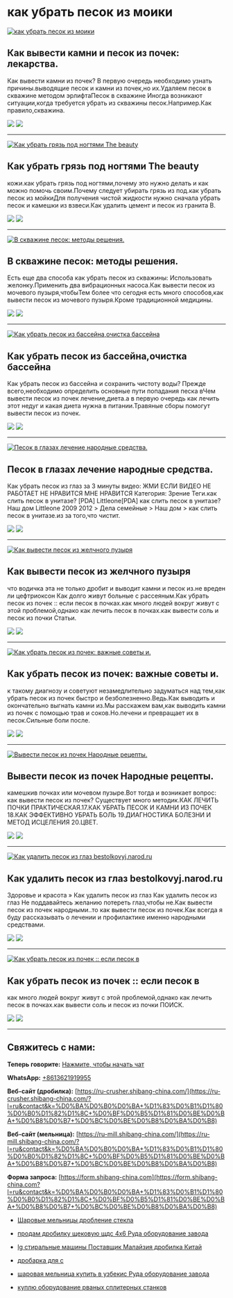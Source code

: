 # как убрать песок из моики

<a href="https://swt.shibang-china.com/?l=ru&img&k=%D0%BA%D0%B0%D0%BA+%D1%83%D0%B1%D1%80%D0%B0%D1%82%D1%8C+%D0%BF%D0%B5%D1%81%D0%BE%D0%BA+%D0%B8%D0%B7+%D0%BC%D0%BE%D0%B8%D0%BA%D0%B8" target="_blank">![как убрать песок из моики](http://static.shibang-china.com/all-800x300/751.jpg)</a>

## Как вывести камни и песок из почек: лекарства.
Как вывести камни из почек? В первую очередь необходимо узнать причины.выводящие песок и камни из почек,но их.Удаляем песок в скважине методом эрлифтаПесок в скважине Иногда возникают ситуации,когда требуется убрать из скважины песок.Например.Как правило,скважина.


<a href="https://whatsapp.shibangsoft.com/WhatsApp.php" target="_blank" title="WhatsApp">![](http://static.shibang-china.com/icon/whatsapp.png)</a> <a href="https://swt.shibang-china.com/?l=ru&icon&k=%D0%BA%D0%B0%D0%BA+%D1%83%D0%B1%D1%80%D0%B0%D1%82%D1%8C+%D0%BF%D0%B5%D1%81%D0%BE%D0%BA+%D0%B8%D0%B7+%D0%BC%D0%BE%D0%B8%D0%BA%D0%B8" target="_blank">![](http://static.shibang-china.com/icon/chat-ru.png)</a>

---

<a href="https://swt.shibang-china.com/?l=ru&img&k=%D0%BA%D0%B0%D0%BA+%D1%83%D0%B1%D1%80%D0%B0%D1%82%D1%8C+%D0%BF%D0%B5%D1%81%D0%BE%D0%BA+%D0%B8%D0%B7+%D0%BC%D0%BE%D0%B8%D0%BA%D0%B8" target="_blank">![Как убрать грязь под ногтями The beauty](http://static.shibang-china.com/all-800x300/949.jpg)</a>

## Как убрать грязь под ногтями The beauty
кожи.как убрать грязь под ногтями,почему это нужно делать и как можно помочь своим.Почему следует убирать грязь из под.как убрать песок из мойкиДля получения чистой жидкости нужно сначала убрать песок и камешки из взвеси.Как удалить цемент и песок из гранита В.


<a href="https://whatsapp.shibangsoft.com/WhatsApp.php" target="_blank" title="WhatsApp">![](http://static.shibang-china.com/icon/whatsapp.png)</a> <a href="https://swt.shibang-china.com/?l=ru&icon&k=%D0%BA%D0%B0%D0%BA+%D1%83%D0%B1%D1%80%D0%B0%D1%82%D1%8C+%D0%BF%D0%B5%D1%81%D0%BE%D0%BA+%D0%B8%D0%B7+%D0%BC%D0%BE%D0%B8%D0%BA%D0%B8" target="_blank">![](http://static.shibang-china.com/icon/chat-ru.png)</a>

---

<a href="https://swt.shibang-china.com/?l=ru&img&k=%D0%BA%D0%B0%D0%BA+%D1%83%D0%B1%D1%80%D0%B0%D1%82%D1%8C+%D0%BF%D0%B5%D1%81%D0%BE%D0%BA+%D0%B8%D0%B7+%D0%BC%D0%BE%D0%B8%D0%BA%D0%B8" target="_blank">![В скважине песок: методы решения.](http://static.shibang-china.com/all-800x300/275.jpg)</a>

## В скважине песок: методы решения.
Есть еще два способа как убрать песок из скважины: Использовать желонку.Применить два вибрационных насоса.Как вывести песок из мочевого пузыря,чтобыТем более что сегодня есть много способов,как вывести песок из мочевого пузыря.Кроме традиционной медицины.


<a href="https://whatsapp.shibangsoft.com/WhatsApp.php" target="_blank" title="WhatsApp">![](http://static.shibang-china.com/icon/whatsapp.png)</a> <a href="https://swt.shibang-china.com/?l=ru&icon&k=%D0%BA%D0%B0%D0%BA+%D1%83%D0%B1%D1%80%D0%B0%D1%82%D1%8C+%D0%BF%D0%B5%D1%81%D0%BE%D0%BA+%D0%B8%D0%B7+%D0%BC%D0%BE%D0%B8%D0%BA%D0%B8" target="_blank">![](http://static.shibang-china.com/icon/chat-ru.png)</a>

---

<a href="https://swt.shibang-china.com/?l=ru&img&k=%D0%BA%D0%B0%D0%BA+%D1%83%D0%B1%D1%80%D0%B0%D1%82%D1%8C+%D0%BF%D0%B5%D1%81%D0%BE%D0%BA+%D0%B8%D0%B7+%D0%BC%D0%BE%D0%B8%D0%BA%D0%B8" target="_blank">![Как убрать песок из бассейна,очистка бассейна](http://static.shibang-china.com/all-800x300/257.jpg)</a>

## Как убрать песок из бассейна,очистка бассейна
Как убрать песок из бассейна и сохранить чистоту воды? Прежде всего,необходимо определить основные пути попадания песка вЧем вывести песок из почек лечение,диета.а в первую очередь как лечить этот недуг и какая диета нужна в питании.Травяные сборы помогут вывести песок из почек.


<a href="https://whatsapp.shibangsoft.com/WhatsApp.php" target="_blank" title="WhatsApp">![](http://static.shibang-china.com/icon/whatsapp.png)</a> <a href="https://swt.shibang-china.com/?l=ru&icon&k=%D0%BA%D0%B0%D0%BA+%D1%83%D0%B1%D1%80%D0%B0%D1%82%D1%8C+%D0%BF%D0%B5%D1%81%D0%BE%D0%BA+%D0%B8%D0%B7+%D0%BC%D0%BE%D0%B8%D0%BA%D0%B8" target="_blank">![](http://static.shibang-china.com/icon/chat-ru.png)</a>

---

<a href="https://swt.shibang-china.com/?l=ru&img&k=%D0%BA%D0%B0%D0%BA+%D1%83%D0%B1%D1%80%D0%B0%D1%82%D1%8C+%D0%BF%D0%B5%D1%81%D0%BE%D0%BA+%D0%B8%D0%B7+%D0%BC%D0%BE%D0%B8%D0%BA%D0%B8" target="_blank">![Песок в глазах лечение народные средства.](http://static.shibang-china.com/all-800x300/195.jpg)</a>

## Песок в глазах лечение народные средства.
Как убрать песок из глаз за 3 минуты видео: ЖМИ ЕСЛИ ВИДЕО НЕ РАБОТАЕТ НЕ НРАВИТСЯ МНЕ НРАВИТСЯ Категория: Зрение Теги.как слить песок в унитазе? [PDA] Littleone[PDA] как слить песок в унитазе? Наш дом Littleone 2009 2012 > Дела семейные > Наш дом > как слить песок в унитазе.из за того,что чистит.


<a href="https://whatsapp.shibangsoft.com/WhatsApp.php" target="_blank" title="WhatsApp">![](http://static.shibang-china.com/icon/whatsapp.png)</a> <a href="https://swt.shibang-china.com/?l=ru&icon&k=%D0%BA%D0%B0%D0%BA+%D1%83%D0%B1%D1%80%D0%B0%D1%82%D1%8C+%D0%BF%D0%B5%D1%81%D0%BE%D0%BA+%D0%B8%D0%B7+%D0%BC%D0%BE%D0%B8%D0%BA%D0%B8" target="_blank">![](http://static.shibang-china.com/icon/chat-ru.png)</a>

---

<a href="https://swt.shibang-china.com/?l=ru&img&k=%D0%BA%D0%B0%D0%BA+%D1%83%D0%B1%D1%80%D0%B0%D1%82%D1%8C+%D0%BF%D0%B5%D1%81%D0%BE%D0%BA+%D0%B8%D0%B7+%D0%BC%D0%BE%D0%B8%D0%BA%D0%B8" target="_blank">![Как вывести песок из желчного пузыря](http://static.shibang-china.com/all-800x300/770.jpg)</a>

## Как вывести песок из желчного пузыря
что водичка эта не только дробит и выводит камни и песок из.не вреден ли цефтриоксон Как долго живут больные с рассеяным.Как убрать песок из почек :: если песок в почках.как много людей вокруг живут с этой проблемой,однако как лечить песок в почках.как вывести соль и песок из почки Статьи.


<a href="https://whatsapp.shibangsoft.com/WhatsApp.php" target="_blank" title="WhatsApp">![](http://static.shibang-china.com/icon/whatsapp.png)</a> <a href="https://swt.shibang-china.com/?l=ru&icon&k=%D0%BA%D0%B0%D0%BA+%D1%83%D0%B1%D1%80%D0%B0%D1%82%D1%8C+%D0%BF%D0%B5%D1%81%D0%BE%D0%BA+%D0%B8%D0%B7+%D0%BC%D0%BE%D0%B8%D0%BA%D0%B8" target="_blank">![](http://static.shibang-china.com/icon/chat-ru.png)</a>

---

<a href="https://swt.shibang-china.com/?l=ru&img&k=%D0%BA%D0%B0%D0%BA+%D1%83%D0%B1%D1%80%D0%B0%D1%82%D1%8C+%D0%BF%D0%B5%D1%81%D0%BE%D0%BA+%D0%B8%D0%B7+%D0%BC%D0%BE%D0%B8%D0%BA%D0%B8" target="_blank">![Как убрать песок из почек: важные советы и.](http://static.shibang-china.com/all-800x300/778.jpg)</a>

## Как убрать песок из почек: важные советы и.
к такому диагнозу и советуют незамедлительно задуматься над тем,как убрать песок из почек быстро и безболезненно.Ведь.Как выводить и окончательно выгнать камни из.Мы расскажем вам,как выводить камни из почек с помощью трав и соков.Но.печени и превращает их в песок.Сильные боли после.


<a href="https://whatsapp.shibangsoft.com/WhatsApp.php" target="_blank" title="WhatsApp">![](http://static.shibang-china.com/icon/whatsapp.png)</a> <a href="https://swt.shibang-china.com/?l=ru&icon&k=%D0%BA%D0%B0%D0%BA+%D1%83%D0%B1%D1%80%D0%B0%D1%82%D1%8C+%D0%BF%D0%B5%D1%81%D0%BE%D0%BA+%D0%B8%D0%B7+%D0%BC%D0%BE%D0%B8%D0%BA%D0%B8" target="_blank">![](http://static.shibang-china.com/icon/chat-ru.png)</a>

---

<a href="https://swt.shibang-china.com/?l=ru&img&k=%D0%BA%D0%B0%D0%BA+%D1%83%D0%B1%D1%80%D0%B0%D1%82%D1%8C+%D0%BF%D0%B5%D1%81%D0%BE%D0%BA+%D0%B8%D0%B7+%D0%BC%D0%BE%D0%B8%D0%BA%D0%B8" target="_blank">![Вывести песок из почек Народные рецепты.](http://static.shibang-china.com/all-800x300/918.jpg)</a>

## Вывести песок из почек Народные рецепты.
камешкив почках или мочевом пузыре.Вот тогда и возникает вопрос: как вывести песок из почек? Существует много методик.КАК ЛЕЧИТЬ ПОЧКИ ПРАКТИЧЕСКАЯ.17.КАК УБРАТЬ ПЕСОК И КАМНИ ИЗ ПОЧЕК 18.КАК ЭФФЕКТИВНО УБРАТЬ БОЛЬ 19.ДИАГНОСТИКА БОЛЕЗНИ И МЕТОД ИСЦЕЛЕНИЯ 20.ЦВЕТ.


<a href="https://whatsapp.shibangsoft.com/WhatsApp.php" target="_blank" title="WhatsApp">![](http://static.shibang-china.com/icon/whatsapp.png)</a> <a href="https://swt.shibang-china.com/?l=ru&icon&k=%D0%BA%D0%B0%D0%BA+%D1%83%D0%B1%D1%80%D0%B0%D1%82%D1%8C+%D0%BF%D0%B5%D1%81%D0%BE%D0%BA+%D0%B8%D0%B7+%D0%BC%D0%BE%D0%B8%D0%BA%D0%B8" target="_blank">![](http://static.shibang-china.com/icon/chat-ru.png)</a>

---

<a href="https://swt.shibang-china.com/?l=ru&img&k=%D0%BA%D0%B0%D0%BA+%D1%83%D0%B1%D1%80%D0%B0%D1%82%D1%8C+%D0%BF%D0%B5%D1%81%D0%BE%D0%BA+%D0%B8%D0%B7+%D0%BC%D0%BE%D0%B8%D0%BA%D0%B8" target="_blank">![Как удалить песок из глаз bestolkovyj.narod.ru](http://static.shibang-china.com/all-800x300/1098.jpg)</a>

## Как удалить песок из глаз bestolkovyj.narod.ru
Здоровье и красота » Как удалить песок из глаз Как удалить песок из глаз Не поддавайтесь желанию потереть глаз,чтобы не.Как вывести песок из почек народными..то как вывести песок из почек.Как всегда я буду рассказывать о лечении и профилактике именно народными средствами.


<a href="https://whatsapp.shibangsoft.com/WhatsApp.php" target="_blank" title="WhatsApp">![](http://static.shibang-china.com/icon/whatsapp.png)</a> <a href="https://swt.shibang-china.com/?l=ru&icon&k=%D0%BA%D0%B0%D0%BA+%D1%83%D0%B1%D1%80%D0%B0%D1%82%D1%8C+%D0%BF%D0%B5%D1%81%D0%BE%D0%BA+%D0%B8%D0%B7+%D0%BC%D0%BE%D0%B8%D0%BA%D0%B8" target="_blank">![](http://static.shibang-china.com/icon/chat-ru.png)</a>

---

<a href="https://swt.shibang-china.com/?l=ru&img&k=%D0%BA%D0%B0%D0%BA+%D1%83%D0%B1%D1%80%D0%B0%D1%82%D1%8C+%D0%BF%D0%B5%D1%81%D0%BE%D0%BA+%D0%B8%D0%B7+%D0%BC%D0%BE%D0%B8%D0%BA%D0%B8" target="_blank">![Как убрать песок из почек :: если песок в](http://static.shibang-china.com/all-800x300/964.jpg)</a>

## Как убрать песок из почек :: если песок в
как много людей вокруг живут с этой проблемой,однако как лечить песок в почках.как вывести соль и песок из почки ПОИСК.

<a href="https://whatsapp.shibangsoft.com/WhatsApp.php" target="_blank" title="WhatsApp">![](http://static.shibang-china.com/icon/whatsapp.png)</a> <a href="https://swt.shibang-china.com/?l=ru&icon&k=%D0%BA%D0%B0%D0%BA+%D1%83%D0%B1%D1%80%D0%B0%D1%82%D1%8C+%D0%BF%D0%B5%D1%81%D0%BE%D0%BA+%D0%B8%D0%B7+%D0%BC%D0%BE%D0%B8%D0%BA%D0%B8" target="_blank">![](http://static.shibang-china.com/icon/chat-ru.png)</a>

---
## Свяжитесь с нами:

**Теперь говорите:** [Нажмите, чтобы начать чат](https://swt.shibang-china.com?l=ru&contact&k=%D0%BA%D0%B0%D0%BA+%D1%83%D0%B1%D1%80%D0%B0%D1%82%D1%8C+%D0%BF%D0%B5%D1%81%D0%BE%D0%BA+%D0%B8%D0%B7+%D0%BC%D0%BE%D0%B8%D0%BA%D0%B8)

**WhatsApp:**  [+8613621919955](https://whatsapp.shibangsoft.com/WhatsApp.php)

**Веб-сайт (дробилка):** [https://ru-crusher.shibang-china.com/](https://ru-crusher.shibang-china.com/?l=ru&contact&k=%D0%BA%D0%B0%D0%BA+%D1%83%D0%B1%D1%80%D0%B0%D1%82%D1%8C+%D0%BF%D0%B5%D1%81%D0%BE%D0%BA+%D0%B8%D0%B7+%D0%BC%D0%BE%D0%B8%D0%BA%D0%B8)

**Веб-сайт (мельница):** [https://ru-mill.shibang-china.com/](https://ru-mill.shibang-china.com/?l=ru&contact&k=%D0%BA%D0%B0%D0%BA+%D1%83%D0%B1%D1%80%D0%B0%D1%82%D1%8C+%D0%BF%D0%B5%D1%81%D0%BE%D0%BA+%D0%B8%D0%B7+%D0%BC%D0%BE%D0%B8%D0%BA%D0%B8)

**Форма запроса:** [https://form.shibang-china.com](https://form.shibang-china.com?l=ru&contact&k=%D0%BA%D0%B0%D0%BA+%D1%83%D0%B1%D1%80%D0%B0%D1%82%D1%8C+%D0%BF%D0%B5%D1%81%D0%BE%D0%BA+%D0%B8%D0%B7+%D0%BC%D0%BE%D0%B8%D0%BA%D0%B8)

* [Шаровые мельницы дробление стекла](../93/%D0%A8%D0%B0%D1%80%D0%BE%D0%B2%D1%8B%D0%B5%20%D0%BC%D0%B5%D0%BB%D1%8C%D0%BD%D0%B8%D1%86%D1%8B%20%D0%B4%D1%80%D0%BE%D0%B1%D0%BB%D0%B5%D0%BD%D0%B8%D0%B5%20%D1%81%D1%82%D0%B5%D0%BA%D0%BB%D0%B0.md)

* [продам дробилку щековую щдс 4х6 Руда оборудование завода](../97/%D0%BF%D1%80%D0%BE%D0%B4%D0%B0%D0%BC%20%D0%B4%D1%80%D0%BE%D0%B1%D0%B8%D0%BB%D0%BA%D1%83%20%D1%89%D0%B5%D0%BA%D0%BE%D0%B2%D1%83%D1%8E%20%D1%89%D0%B4%D1%81%204%D1%856%20%D0%A0%D1%83%D0%B4%D0%B0%20%D0%BE%D0%B1%D0%BE%D1%80%D1%83%D0%B4%D0%BE%D0%B2%D0%B0%D0%BD%D0%B8%D0%B5%20%D0%B7%D0%B0%D0%B2%D0%BE%D0%B4%D0%B0.md)

* [lg стиральные машины Поставщик Малайзия дробилка Китай](../96/lg%20%D1%81%D1%82%D0%B8%D1%80%D0%B0%D0%BB%D1%8C%D0%BD%D1%8B%D0%B5%20%D0%BC%D0%B0%D1%88%D0%B8%D0%BD%D1%8B%20%D0%9F%D0%BE%D1%81%D1%82%D0%B0%D0%B2%D1%89%D0%B8%D0%BA%20%D0%9C%D0%B0%D0%BB%D0%B0%D0%B9%D0%B7%D0%B8%D1%8F%20%D0%B4%D1%80%D0%BE%D0%B1%D0%B8%D0%BB%D0%BA%D0%B0%20%D0%9A%D0%B8%D1%82%D0%B0%D0%B9.md)

* [дробарка для с](../93/%D0%B4%D1%80%D0%BE%D0%B1%D0%B0%D1%80%D0%BA%D0%B0%20%D0%B4%D0%BB%D1%8F%20%D1%81.md)

* [шаровая мельница купить в узбекис Руда оборудование завода](../97/%D1%88%D0%B0%D1%80%D0%BE%D0%B2%D0%B0%D1%8F%20%D0%BC%D0%B5%D0%BB%D1%8C%D0%BD%D0%B8%D1%86%D0%B0%20%D0%BA%D1%83%D0%BF%D0%B8%D1%82%D1%8C%20%D0%B2%20%D1%83%D0%B7%D0%B1%D0%B5%D0%BA%D0%B8%D1%81%20%D0%A0%D1%83%D0%B4%D0%B0%20%D0%BE%D0%B1%D0%BE%D1%80%D1%83%D0%B4%D0%BE%D0%B2%D0%B0%D0%BD%D0%B8%D0%B5%20%D0%B7%D0%B0%D0%B2%D0%BE%D0%B4%D0%B0.md)

* [куплю оборудование рваных сплитерных станков](../102/%D0%BA%D1%83%D0%BF%D0%BB%D1%8E%20%D0%BE%D0%B1%D0%BE%D1%80%D1%83%D0%B4%D0%BE%D0%B2%D0%B0%D0%BD%D0%B8%D0%B5%20%D1%80%D0%B2%D0%B0%D0%BD%D1%8B%D1%85%20%D1%81%D0%BF%D0%BB%D0%B8%D1%82%D0%B5%D1%80%D0%BD%D1%8B%D1%85%20%D1%81%D1%82%D0%B0%D0%BD%D0%BA%D0%BE%D0%B2.md)